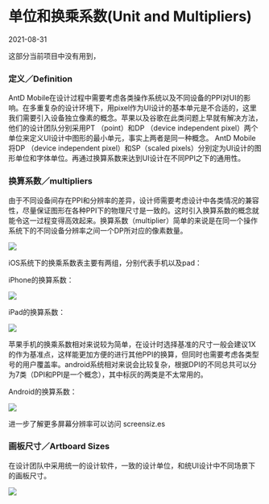 # 单位和换乘系数(Unit and Multipliers)

2021-08-31

这部分当前项目中没有用到，

### 定义／Definition

AntD Mobile在设计过程中需要考虑各类操作系统以及不同设备的PPI对UI的影响。在多重复杂的设计环境下，用pixel作为UI设计的基本单元是不合适的，这里我们需要引入设备独立像素的概念。苹果以及谷歌在此类问题上早就有解决方法，他们的设计团队分别采用PT （point）和DP （device independent pixel）两个单位来定义UI设计中图形的最小单元，事实上两者是同一种概念。
AntD Mobile将DP （device independent pixel）和SP（scaled pixels）分别定为UI设计的图形单位和字体单位。再通过换算系数来达到UI设计在不同PPI之下的通用性。

### 换算系数／multipliers

由于不同设备间存在PPI和分辨率的差异，设计师需要考虑设计中各类情况的兼容性，尽量保证图形在各种PPI下的物理尺寸是一致的。这时引入换算系数的概念就能令这一过程变得高效起来。换算系数（multiplier）简单的来说是在同一个操作系统下的不同设备分辨率之间一个DP所对应的像素数量。

![](https://os.alipayobjects.com/rmsportal/yGbLSzSEOXtOrfK.png)

iOS系统下的换乘系数表主要有两组，分别代表手机以及pad：

iPhone的换算系数：

![](https://os.alipayobjects.com/rmsportal/LaOsAgSfYQuyALQ.png)

iPad的换算系数：

![](https://os.alipayobjects.com/rmsportal/oyMeqeJihcjqiqG.png)

苹果手机的换乘系数相对来说较为简单，在设计时选择基准的尺寸一般会建议1X的作为基准点，这样能更加方便的进行其他PPI的换算，但同时也需要考虑各类型号的用户覆盖率。android系统相对来说会比较复杂，根据DPI的不同总共可以分为7类（DPI和PPI是一个概念），其中标灰的两类是不太常用的。

Android的换算系数：

![](https://os.alipayobjects.com/rmsportal/pflzZpXUROmvxOe.png)

进一步了解更多屏幕分辨率可以访问 screensiz.es

### 画板尺寸／Artboard Sizes

在设计团队中采用统一的设计软件，一致的设计单位，和统UI设计中不同场景下的画板尺寸。

![](https://os.alipayobjects.com/rmsportal/HvtfdjGjgIpvRAa.png)

